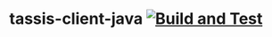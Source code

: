 # tassis-client-java [![Build and Test](https://github.com/getlantern/tassis-client-java/workflows/Build%20and%20Test/badge.svg)](https://github.com/getlantern/tassis-client-java/actions?query=workflow%3A%22Build+and+Test%22)